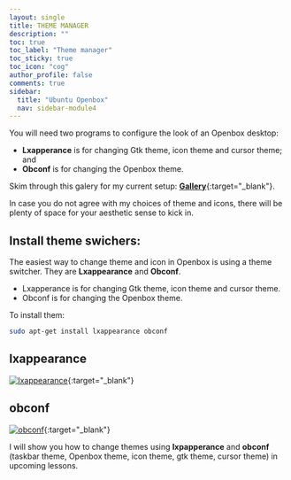 ```yaml
---
layout: single
title: THEME MANAGER
description: ""
toc: true
toc_label: "Theme manager"
toc_sticky: true
toc_icon: "cog"
author_profile: false
comments: true
sidebar:
  title: "Ubuntu Openbox"
  nav: sidebar-module4
---
```


You will need two programs to configure the look of an Openbox desktop:
* **Lxapperance** is for changing Gtk theme, icon theme and cursor theme; and
* **Obconf** is for changing the Openbox theme.

Skim through this galery for my current setup:
[**Gallery**]({{site.baseurl}}/gallery/){:target="_blank"}.

In case you do not agree with my choices of theme and icons, there will be plenty of space for your aesthetic sense to kick in.

## Install theme swichers:

The easiest way to change theme and icon in Openbox is using a theme switcher. They are **Lxappearance** and **Obconf**.
* Lxapperance is for changing Gtk theme, icon theme and cursor theme.
* Obconf is for changing the Openbox theme.

To install them:
```bash
sudo apt-get install lxappearance obconf
```
## lxappearance
[![lxappearance]({{site.baseurl}}/images/lxappearance.png)]({{site.baseurl}}/images/lxappearance.png){:target="_blank"}

## obconf
[![obconf]({{site.baseurl}}/images/obconf.png)]({{site.baseurl}}/images/obconf.png){:target="_blank"}

I will show you how to change themes using **lxpapperance** and **obconf** (taskbar theme, Openbox theme, icon theme, gtk theme, cursor theme) in upcoming lessons.

